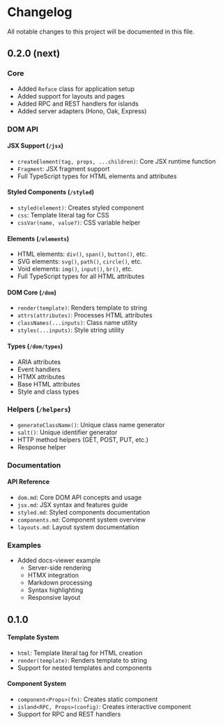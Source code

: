 # Changelog

All notable changes to this project will be documented in this file.

## 0.2.0 (next)

### Core

- Added `Reface` class for application setup
- Added support for layouts and pages
- Added RPC and REST handlers for islands
- Added server adapters (Hono, Oak, Express)

### DOM API

#### JSX Support (`/jsx`)

- `createElement(tag, props, ...children)`: Core JSX runtime function
- `Fragment`: JSX fragment support
- Full TypeScript types for HTML elements and attributes

#### Styled Components (`/styled`)

- `styled(element)`: Creates styled component
- `css`: Template literal tag for CSS
- `cssVar(name, value?)`: CSS variable helper

#### Elements (`/elements`)

- HTML elements: `div()`, `span()`, `button()`, etc.
- SVG elements: `svg()`, `path()`, `circle()`, etc.
- Void elements: `img()`, `input()`, `br()`, etc.
- Full TypeScript types for all HTML attributes

#### DOM Core (`/dom`)

- `render(template)`: Renders template to string
- `attrs(attributes)`: Processes HTML attributes
- `classNames(...inputs)`: Class name utility
- `styles(...inputs)`: Style string utility

#### Types (`/dom/types`)

- ARIA attributes
- Event handlers
- HTMX attributes
- Base HTML attributes
- Style and class types

### Helpers (`/helpers`)

- `generateClassName()`: Unique class name generator
- `salt()`: Unique identifier generator
- HTTP method helpers (GET, POST, PUT, etc.)
- Response helper

### Documentation

#### API Reference

- `dom.md`: Core DOM API concepts and usage
- `jsx.md`: JSX syntax and features guide
- `styled.md`: Styled components documentation
- `components.md`: Component system overview
- `layouts.md`: Layout system documentation

### Examples

- Added docs-viewer example
  - Server-side rendering
  - HTMX integration
  - Markdown processing
  - Syntax highlighting
  - Responsive layout

## 0.1.0

#### Template System

- `html`: Template literal tag for HTML creation
- `render(template)`: Renders template to string
- Support for nested templates and components

#### Component System

- `component<Props>(fn)`: Creates static component
- `island<RPC, Props>(config)`: Creates interactive component
- Support for RPC and REST handlers
